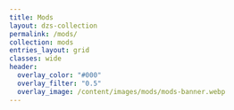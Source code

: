 ```yaml
---
title: Mods
layout: dzs-collection
permalink: /mods/
collection: mods
entries_layout: grid
classes: wide
header:
  overlay_color: "#000"
  overlay_filter: "0.5"
  overlay_image: /content/images/mods/mods-banner.webp
---
```

